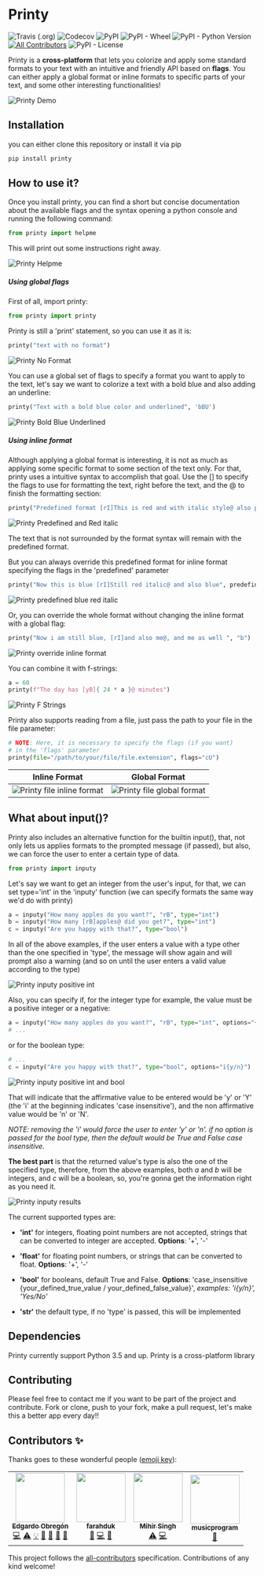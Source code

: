 # Printy

![Travis (.org)](https://img.shields.io/travis/edraobdu/printy?logo=travis&style=flat-square) 
![Codecov](https://img.shields.io/codecov/c/gh/edraobdu/printy?logo=codecov&style=flat-square)
![PyPI](https://img.shields.io/pypi/v/printy?style=flat-square)
![PyPI - Wheel](https://img.shields.io/pypi/wheel/printy?style=flat-square)
![PyPI - Python Version](https://img.shields.io/pypi/pyversions/printy?logo=python&logoColor=blue&style=flat-square)
[![All Contributors](https://img.shields.io/badge/all_contributors-4-orange.svg?style=flat-square)](#contributors-)
![PyPI - License](https://img.shields.io/pypi/l/printy?style=flat-square)

Printy is a **cross-platform** that lets you colorize and apply some standard formats 
to your text with an intuitive and friendly API based on **flags**. You can
either apply a global format or inline formats to specific parts of your text, and 
some other interesting functionalities!


![Printy Demo](.github/printy_demo.gif)


## Installation

you can either clone this repository or install it via pip
```python
pip install printy
```
## How to use it?

Once you install printy, you can find a short but concise documentation about the
available flags and the syntax opening a python console and running the following 
command:
```python
from printy import helpme
```
This will print out some instructions right away.

![Printy Helpme](.github/printy_helpme.png)
 
##### Using global flags

First of all, import printy:
```python
from printy import printy
```

Printy is still a 'print' statement, so you can use it as it is:
```python
printy("text with no format")
```
![Printy No Format](.github/printy_no_format.png)

You can use a global set of flags to specify a format you want to apply to the text,
let's say we want to colorize a text with a bold blue and also adding an underline:
```python
printy("Text with a bold blue color and underlined", 'bBU')
```

![Printy Bold Blue Underlined](.github/printy_blue_bold_underline.png)

##### Using inline format
Although applying a global format is interesting, it is not as much as applying
some specific format to some section of the text only. For that, printy uses a 
intuitive syntax to accomplish that goal. Use the [] to specify the flags to use
for formatting the text, right before the text, and the @ to finish the formatting 
section:
```python
printy("Predefined format [rI]This is red and with italic style@ also predefined format")
```

![Printy Predefined and Red italic](.github/printy_predefined_red_italic.png)

The text that is not surrounded by the format syntax will remain with the predefined 
format.

But you can always override this predefined format for inline format specifying the flags 
in the 'predefined' parameter
```python
printy("Now this is blue [rI]Still red italic@ and also blue", predefined="b")
```

![Printy predefined blue red italic](.github/printy_predefined_blue_red_italic.png)

Or, you can override the whole format without changing the inline format with a global flag:
```python
printy("Now i am still blue, [rI]and also me@, and me as well ", "b")
```

![Printy override inline format](.github/printy_override_inline_format.png)

You can combine it with f-strings:
```python
a = 60
printy(f"The day has [yB]{ 24 * a }@ minutes")
```
![Printy F Strings](.github/printy_f_strings.png)

Printy also supports reading from a file, just pass the path to your file
in the file parameter:

```python
# NOTE: Here, it is necessary to specify the flags (if you want) 
# in the 'flags' parameter
printy(file="/path/to/your/file/file.extension", flags="cU")
```
| Inline Format | Global Format|
| --- | --- |
| ![Printy file inline format ](.github/printy_open_file_no_global_format.png) | ![Printy file global format ](.github/printy_open_file_global_format.png) |

## What about input()?

Printy also includes an alternative function for the builtin input(), that, not only
lets us applies formats to the prompted message (if passed), but also, we can force
the user to enter a certain type of data.
```python
from printy import inputy
```
Let's say we want to get an integer from the user's input, for that, we can set
type='int' in the 'inputy' function (we can specify formats the same way we'd do
 with printy)
```python
a = inputy("How many apples do you want?", "rB", type="int")
b = inputy("How many [rB]apples@ did you get?", type="int")
c = inputy("Are you happy with that?", type="bool")
```

In all of the above examples, if the user enters a value with a type other than 
the one specified in 'type', the message will show again and will prompt also a warning 
(and so on until the user enters a valid value according to the type)

![Printy inputy positive int](.github/printy_inputy_int.png)

Also, you can specify if, for the integer type for example, the value must
be a positive integer or a negative:

```python
a = inputy("How many apples do you want?", "rB", type="int", options="+")
# ...
```
or for the boolean type:

```python
# ...
c = inputy("Are you happy with that?", type="bool", options="i{y/n}")
```

![Printy inputy positive int and bool](.github/printy_inputy_positive_int_and_bool.png)

That will indicate that the affirmative value to be entered would be 'y'
or 'Y' (the 'i' at the beginning indicates 'case insensitive'), and the non
affirmative value would be 'n' or 'N'.

*NOTE: removing the 'i' would force the user to enter 'y' or 'n'. if no
option is passed for the bool type, then the default would be True and False
case insensitive.*

**The best part** is that the returned value's type is also the one of the specified 
type, therefore, from the above examples, both *a* and *b* will be integers, and
*c* will be a boolean, so, you're gonna get the information right as you need it.   

![Printy inputy results](.github/printy_inputy_results.png)

The current supported types are:

* **'int'** for integers, floating point numbers are not accepted, strings that can
be converted to integer are accepted. **Options**: '+', '-'

* **'float'** for floating point numbers, or strings that can be converted to float.
**Options**: '+', '-'

* **'bool'** for booleans, default True and False. 
**Options**: 'case_insensitive {your_defined_true_value / your_defined_false_value}', 
*examples: 'i{y/n}', 'Yes/No'*

* **'str'** the default type, if no 'type' is passed, this will be implemented


## Dependencies

Printy currently support Python 3.5 and up. Printy is a cross-platform library

## Contributing

Please feel free to contact me if you want to be part of the project and contribute.
Fork or clone, push to your fork, make a pull request, let's make this a better app 
every day!!

## Contributors ✨

Thanks goes to these wonderful people ([emoji key](https://allcontributors.org/docs/en/emoji-key)):

<!-- ALL-CONTRIBUTORS-LIST:START - Do not remove or modify this section -->
<!-- prettier-ignore-start -->
<!-- markdownlint-disable -->
<table>
  <tr>
    <td align="center"><a href="https://github.com/edraobdu"><img src="https://avatars3.githubusercontent.com/u/31775663?v=4" width="100px;" alt=""/><br /><sub><b>Edgardo Obregón</b></sub></a><br /><a href="https://github.com/edraobdu/printy/commits?author=edraobdu" title="Code">💻</a> <a href="https://github.com/edraobdu/printy/commits?author=edraobdu" title="Tests">⚠️</a> <a href="#example-edraobdu" title="Examples">💡</a> <a href="#ideas-edraobdu" title="Ideas, Planning, & Feedback">🤔</a> <a href="#maintenance-edraobdu" title="Maintenance">🚧</a> <a href="https://github.com/edraobdu/printy/commits?author=edraobdu" title="Documentation">📖</a> <a href="https://github.com/edraobdu/printy/issues?q=author%3Aedraobdu" title="Bug reports">🐛</a></td>    
    <td align="center"><a href="https://github.com/farahduk"><img src="https://avatars3.githubusercontent.com/u/15660335?v=4" width="100px;" alt=""/><br /><sub><b>farahduk</b></sub></a><br /><a href="#ideas-farahduk" title="Ideas, Planning, & Feedback">🤔</a> <a href="https://github.com/edraobdu/printy/commits?author=farahduk" title="Code">💻</a> <a href="#maintenance-farahduk" title="Maintenance">🚧</a></td>
    <td align="center"><a href="https://github.com/mihirs16"><img src="https://avatars3.githubusercontent.com/u/44063783?v=4" width="100px;" alt=""/><br /><sub><b>Mihir Singh</b></sub></a><br /><a href="https://github.com/edraobdu/printy/commits?author=mihirs16" title="Tests">⚠️</a> <a href="https://github.com/edraobdu/printy/commits?author=mihirs16" title="Code">💻</a></td>
    <td align="center"><a href="https://soundcloud.com/lalalaaalala"><img src="https://avatars1.githubusercontent.com/u/7810348?v=4" width="100px;" alt=""/><br /><sub><b>musicprogram</b></sub></a><br /><a href="#userTesting-musicprogram" title="User Testing">📓</a></td>
  </tr>
</table>

<!-- markdownlint-enable -->
<!-- prettier-ignore-end -->
<!-- ALL-CONTRIBUTORS-LIST:END -->

This project follows the [all-contributors](https://github.com/all-contributors/all-contributors) specification. Contributions of any kind welcome!